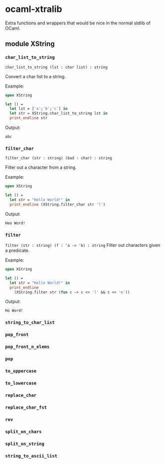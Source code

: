 # ocaml-xtralib
Extra functions and wrappers that would be nice in the normal stdlib of OCaml.

## module XString

### `char_list_to_string`
`char_list_to_string (lst : char list) : string`

Convert a char list to a string.

Example:
```ml
open XString

let () =
  let lst = ['a';'b';'c'] in
  let str = XString.char_list_to_string lst in
  print_endline str
```
Output:
```
abc
```

### `filter_char`
`filter_char (str : string) (bad : char) : string`

Filter out a character from a string.

Example:
```ml
open XString

let () =
  let str = "Hello World!" in
  print_endline (XString.filter_char str 'l')
```
Output:
```
Heo Word!
```

### `filter`
`filter (str : string) (f : 'a -> 'b) : string`
Filter out characters given a predicate.

Example:
```ml
open XString

let () =
  let str = "Hello World!" in
  print_endline
    (XString.filter str (fun c -> c <> 'l' && c <> 'e'))
```
Output:
```
Ho Word!
```

### `string_to_char_list`

### `pop_front`

### `pop_front_n_elems`

### `pop`

### `to_uppercase`

### `to_lowercase`

### `replace_char`

### `replace_char_fst`

### `rev`

### `split_on_chars`

### `split_on_string`

### `string_to_ascii_list`

